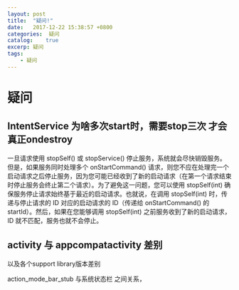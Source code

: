 ```yaml
---
layout: post
title:  "疑问!"
date:   2017-12-22 15:38:57 +0800
categories:  疑问
catalog:    true
excerp: 疑问
tags:
    - 疑问
---
```

# 疑问

## IntentService 为啥多次start时，需要stop三次 才会真正ondestroy
一旦请求使用 stopSelf() 或 stopService() 停止服务，系统就会尽快销毁服务。
但是，如果服务同时处理多个 onStartCommand() 请求，则您不应在处理完一个启动请求之后停止服务，因为您可能已经收到了新的启动请求（在第一个请求结束时停止服务会终止第二个请求）。为了避免这一问题，您可以使用 stopSelf(int) 确保服务停止请求始终基于最近的启动请求。也就说，在调用 stopSelf(int) 时，传递与停止请求的 ID 对应的启动请求的 ID（传递给 onStartCommand() 的 startId）。然后，如果在您能够调用 stopSelf(int) 之前服务收到了新的启动请求，ID 就不匹配，服务也就不会停止。

## activity 与 appcompatactivity 差别

以及各个support library版本差别

action_mode_bar_stub 与系统状态栏 之间关系，
